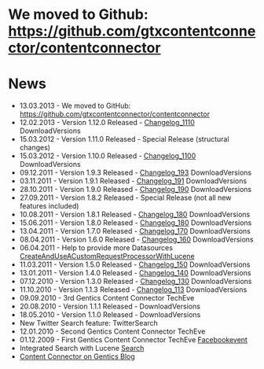 # **We moved to Github: https://github.com/gtxcontentconnector/contentconnector** #








# News #
  * 13.03.2013 - We moved to GitHub: https://github.com/gtxcontentconnector/contentconnector
  * 12.02.2013 - Version 1.12.0 Released - [Changelog\_1110](Changelog_1110.md) DownloadVersions
  * 15.03.2012 - Version 1.11.0 Released - Special Release (structural changes)
  * 15.03.2012 - Version 1.10.0 Released - [Changelog\_1100](Changelog_1100.md) DownloadVersions
  * 09.12.2011 - Version 1.9.3 Released - [Changelog\_193](Changelog_193.md) DownloadVersions
  * 03.11.2011 - Version 1.9.1 Released - [Changelog\_191](Changelog_191.md) DownloadVersions
  * 28.10.2011 - Version 1.9.0 Released - [Changelog\_190](Changelog_190.md) DownloadVersions
  * 27.09.2011 - Version 1.8.2 Released - Special Release (not all new features included)
  * 10.08.2011 - Version 1.8.1 Released - [Changelog\_180](Changelog_180.md) DownloadVersions
  * 15.06.2011 - Version 1.8.0 Released - [Changelog\_180](Changelog_180.md) DownloadVersions
  * 13.04.2011 - Version 1.7.0 Released - [Changelog\_170](Changelog_170.md) DownloadVersions
  * 08.04.2011 - Version 1.6.0 Released - [Changelog\_160](Changelog_160.md) DownloadVersions
  * 06.04.2011 - Help to provide more Datasources [CreateAndUseACustomRequestProcessorWithLucene](CreateAndUseACustomRequestProcessorWithLucene.md)
  * 11.03.2011 - Version 1.5.0 Released - [Changelog\_150](Changelog_150.md) DownloadVersions
  * 13.01.2011 - Version 1.4.0 Released - [Changelog\_140](Changelog_140.md) DownloadVersions
  * 07.12.2010 - Version 1.3.0 Released - [Changelog\_130](Changelog_130.md) DownloadVersions
  * 11.10.2010 - Version 1.1.3 Released - [Changelog\_113](Changelog_113.md) DownloadVersions
  * 09.09.2010 - 3rd Gentics Content Connector TechEve
  * 20.08.2010 - Version 1.1.1 Released - DownloadVersions
  * 18.05.2010 - Version 1.1.0 Released - DownloadVersions
  * New Twitter Search feature: TwitterSearch
  * 12.01.2010 - Second Gentics Content Connector TechEve
  * 01.12.2009 - First Gentics Content Connector TechEve [Facebookevent](http://www.facebook.com/event.php?eid=186543202718)
  * Integrated Search with Lucene [Search](http://code.google.com/p/gtxcontentconnector/wiki/Search)
  * [Content Connector on Gentics Blog](http://www.gentics.com/blog/2009/05/gbc09-gentics-content-connector/)